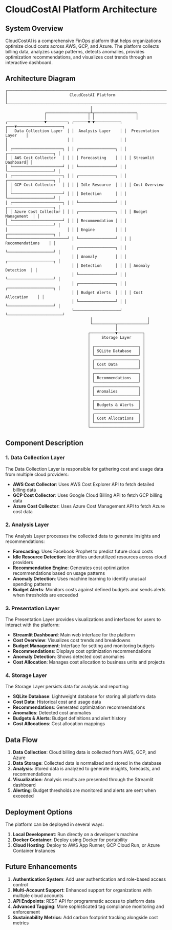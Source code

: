 # CloudCostAI Platform Architecture

## System Overview

CloudCostAI is a comprehensive FinOps platform that helps organizations optimize cloud costs across AWS, GCP, and Azure. The platform collects billing data, analyzes usage patterns, detects anomalies, provides optimization recommendations, and visualizes cost trends through an interactive dashboard.

## Architecture Diagram

```
┌─────────────────────────────────────────────────────────────────────────────┐
│                           CloudCostAI Platform                              │
└─────────────────────────────────────────────────────────────────────────────┘
                                     │
                 ┌──────────────────┬┴┬──────────────────┐
                 │                  │ │                  │
┌────────────────▼─────────┐ ┌──────▼─▼───────────┐ ┌───▼────────────────────┐
│   Data Collection Layer  │ │  Analysis Layer    │ │  Presentation Layer    │
│                          │ │                    │ │                        │
│ ┌──────────────────────┐ │ │ ┌────────────────┐ │ │ ┌────────────────────┐ │
│ │ AWS Cost Collector   │ │ │ │ Forecasting    │ │ │ │ Streamlit Dashboard│ │
│ └──────────────────────┘ │ │ └────────────────┘ │ │ └────────────────────┘ │
│ ┌──────────────────────┐ │ │ ┌────────────────┐ │ │ ┌────────────────────┐ │
│ │ GCP Cost Collector   │ │ │ │ Idle Resource  │ │ │ │ Cost Overview      │ │
│ └──────────────────────┘ │ │ │ Detection      │ │ │ └────────────────────┘ │
│ ┌──────────────────────┐ │ │ └────────────────┘ │ │ ┌────────────────────┐ │
│ │ Azure Cost Collector │ │ │ ┌────────────────┐ │ │ │ Budget Management  │ │
│ └──────────────────────┘ │ │ │ Recommendation │ │ │ └────────────────────┘ │
│                          │ │ │ Engine         │ │ │ ┌────────────────────┐ │
└──────────────────────────┘ │ └────────────────┘ │ │ │ Recommendations    │ │
                             │ ┌────────────────┐ │ │ └────────────────────┘ │
                             │ │ Anomaly        │ │ │ ┌────────────────────┐ │
                             │ │ Detection      │ │ │ │ Anomaly Detection  │ │
                             │ └────────────────┘ │ │ └────────────────────┘ │
                             │ ┌────────────────┐ │ │ ┌────────────────────┐ │
                             │ │ Budget Alerts  │ │ │ │ Cost Allocation    │ │
                             │ └────────────────┘ │ │ └────────────────────┘ │
                             └────────────────────┘ └────────────────────────┘
                                     │                        │
                                     └──────────┬─────────────┘
                                                │
                                    ┌───────────▼───────────┐
                                    │     Storage Layer     │
                                    │                       │
                                    │ ┌───────────────────┐ │
                                    │ │ SQLite Database   │ │
                                    │ └───────────────────┘ │
                                    │ ┌───────────────────┐ │
                                    │ │ Cost Data         │ │
                                    │ └───────────────────┘ │
                                    │ ┌───────────────────┐ │
                                    │ │ Recommendations   │ │
                                    │ └───────────────────┘ │
                                    │ ┌───────────────────┐ │
                                    │ │ Anomalies         │ │
                                    │ └───────────────────┘ │
                                    │ ┌───────────────────┐ │
                                    │ │ Budgets & Alerts  │ │
                                    │ └───────────────────┘ │
                                    │ ┌───────────────────┐ │
                                    │ │ Cost Allocations  │ │
                                    │ └───────────────────┘ │
                                    └───────────────────────┘
```

## Component Description

### 1. Data Collection Layer

The Data Collection Layer is responsible for gathering cost and usage data from multiple cloud providers:

- **AWS Cost Collector**: Uses AWS Cost Explorer API to fetch detailed billing data
- **GCP Cost Collector**: Uses Google Cloud Billing API to fetch GCP billing data
- **Azure Cost Collector**: Uses Azure Cost Management API to fetch Azure cost data

### 2. Analysis Layer

The Analysis Layer processes the collected data to generate insights and recommendations:

- **Forecasting**: Uses Facebook Prophet to predict future cloud costs
- **Idle Resource Detection**: Identifies underutilized resources across cloud providers
- **Recommendation Engine**: Generates cost optimization recommendations based on usage patterns
- **Anomaly Detection**: Uses machine learning to identify unusual spending patterns
- **Budget Alerts**: Monitors costs against defined budgets and sends alerts when thresholds are exceeded

### 3. Presentation Layer

The Presentation Layer provides visualizations and interfaces for users to interact with the platform:

- **Streamlit Dashboard**: Main web interface for the platform
- **Cost Overview**: Visualizes cost trends and breakdowns
- **Budget Management**: Interface for setting and monitoring budgets
- **Recommendations**: Displays cost optimization recommendations
- **Anomaly Detection**: Shows detected cost anomalies
- **Cost Allocation**: Manages cost allocation to business units and projects

### 4. Storage Layer

The Storage Layer persists data for analysis and reporting:

- **SQLite Database**: Lightweight database for storing all platform data
- **Cost Data**: Historical cost and usage data
- **Recommendations**: Generated optimization recommendations
- **Anomalies**: Detected cost anomalies
- **Budgets & Alerts**: Budget definitions and alert history
- **Cost Allocations**: Cost allocation mappings

## Data Flow

1. **Data Collection**: Cloud billing data is collected from AWS, GCP, and Azure
2. **Data Storage**: Collected data is normalized and stored in the database
3. **Analysis**: Stored data is analyzed to generate insights, forecasts, and recommendations
4. **Visualization**: Analysis results are presented through the Streamlit dashboard
5. **Alerting**: Budget thresholds are monitored and alerts are sent when exceeded

## Deployment Options

The platform can be deployed in several ways:

1. **Local Development**: Run directly on a developer's machine
2. **Docker Container**: Deploy using Docker for portability
3. **Cloud Hosting**: Deploy to AWS App Runner, GCP Cloud Run, or Azure Container Instances

## Future Enhancements

1. **Authentication System**: Add user authentication and role-based access control
2. **Multi-Account Support**: Enhanced support for organizations with multiple cloud accounts
3. **API Endpoints**: REST API for programmatic access to platform data
4. **Advanced Tagging**: More sophisticated tag compliance monitoring and enforcement
5. **Sustainability Metrics**: Add carbon footprint tracking alongside cost metrics